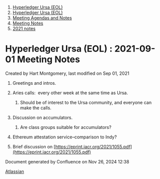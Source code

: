 1. [Hyperledger Ursa (EOL)](index.html)
2. [Hyperledger Ursa (EOL)](19595269.html)
3. [Meeting Agendas and Notes](Meeting-Agendas-and-Notes_19603313.html)
4. [Meeting Notes](Meeting-Notes_19611649.html)
5. [2021 notes](2021-notes_19612027.html)

# Hyperledger Ursa (EOL) : 2021-09-01 Meeting Notes

Created by Hart Montgomery, last modified on Sep 01, 2021

1. Greetings and intros.
2. Aries calls:  every other week at the same time as Ursa.
   
   1. Should be of interest to the Ursa community, and everyone can make the calls.
3. Discussion on accumulators.
   
   1. Are class groups suitable for accumulators?
4. Ethereum attestation service–comparison to Indy?
5. Brief discussion on [https://eprint.iacr.org/2021/1055.pdf](https://eprint.iacr.org/2021/1055.pdf)

Document generated by Confluence on Nov 26, 2024 12:38

[Atlassian](http://www.atlassian.com/)
